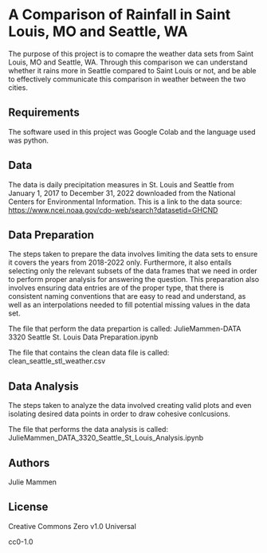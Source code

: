 # A Comparison of Rainfall in Saint Louis, MO and Seattle, WA

The purpose of this project is to comapre the weather data sets from Saint Louis, MO and Seattle, WA. Through this comparison we can understand whether it rains more in Seattle compared to Saint Louis or not, and be able to effectively communicate this comparison in weather between the two cities. 

## Requirements
The software used in this project was Google Colab and the language used was python.

## Data
The data is daily precipitation measures in St. Louis and Seattle from January 1, 2017 to December 31, 2022 downloaded from the National Centers for Environmental Information.
This is a link to the data source: https://www.ncei.noaa.gov/cdo-web/search?datasetid=GHCND

## Data Preparation
The steps taken to prepare the data involves limiting the data sets to ensure it covers the years from 2018-2022 only. Furthermore, it also entails selecting only the relevant subsets of the data frames that we need in order to perform proper analysis for answering the question. This preparation also involves ensuring data entries are of the proper type, that there is consistent naming conventions that are easy to read and understand, as well as an interpolations needed to fill potential missing values in the data set. 

The file that perform the data prepartion is called: 
  JulieMammen-DATA 3320 Seattle St. Louis Data Preparation.ipynb

The file that contains the clean data file is called:
  clean_seattle_stl_weather.csv
  
 ## Data Analysis
 The steps taken to analyze the data involved creating valid plots and even isolating desired data points in order to draw cohesive conlcusions. 
 
 The file that performs the data analysis is called:
  JulieMammen_DATA_3320_Seattle_St_Louis_Analysis.ipynb
  
 ## Authors
 Julie Mammen
 
 ## License
 Creative Commons Zero v1.0 Universal
 
 cc0-1.0

